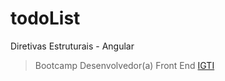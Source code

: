 # todoList
Diretivas Estruturais - Angular  
> Bootcamp Desenvolvedor(a) Front End [IGTI](https://www.igti.com.br/)
